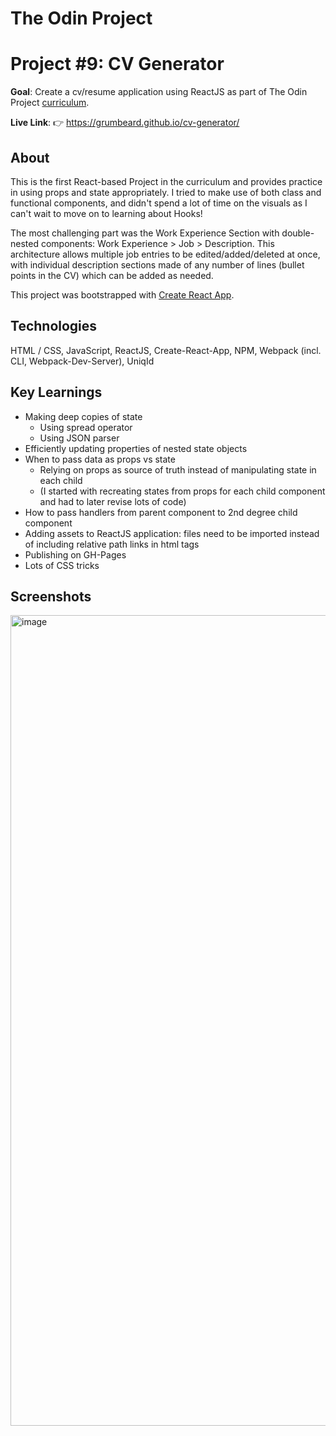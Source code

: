 # The Odin Project
# Project #9: CV Generator

**Goal**: Create a cv/resume application using ReactJS as part of The Odin Project [curriculum](https://www.theodinproject.com/paths/full-stack-javascript/courses/javascript/lessons/cv-application).

**Live Link**: 👉 https://grumbeard.github.io/cv-generator/

## About
This is the first React-based Project in the curriculum and provides practice in using props and state appropriately. I tried to make use of both class and functional components, and didn't spend a lot of time on the visuals as I can't wait to move on to learning about Hooks!

The most challenging part was the Work Experience Section with double-nested components: Work Experience > Job > Description. This architecture allows multiple job entries to be edited/added/deleted at once, with individual description sections made of any number of lines (bullet points in the CV) which can be added as needed.

This project was bootstrapped with [Create React App](https://github.com/facebook/create-react-app).

## Technologies
HTML / CSS, JavaScript, ReactJS, Create-React-App, NPM, Webpack (incl. CLI, Webpack-Dev-Server), UniqId

## Key Learnings
- Making deep copies of state
  - Using spread operator
  - Using JSON parser
- Efficiently updating properties of nested state objects
- When to pass data as props vs state
  - Relying on props as source of truth instead of manipulating state in each child
  - (I started with recreating states from props for each child component and had to later revise lots of code)
- How to pass handlers from parent component to 2nd degree child component
- Adding assets to ReactJS application: files need to be imported instead of including relative path links in html tags
- Publishing on GH-Pages
- Lots of CSS tricks

## Screenshots
<img width="1297" alt="image" src="https://user-images.githubusercontent.com/51464365/125029644-94cf0200-e0bc-11eb-8b8c-b6c890a548a4.png">
